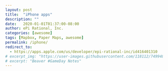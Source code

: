 ```yaml
---
layout: post
title:  "iPhone apps"
description: ""
date:   2020-01-01T01:37:00-08:00
author: ePi Rational, Inc.
categories: [awesome]
tags: [Mapbox, Paper Maps, awesome]
permalink: /iphone/
redirect_to:
  - https://apps.apple.com/us/developer/epi-rational-inc/id416401310
# excerpt_img: "https://user-images.githubusercontent.com/118112/74994809-e9100e00-5403-11ea-9e67-6403a34ec26e.gif"
# excerpt: "Beaver #GameDay Notes"
---
```

